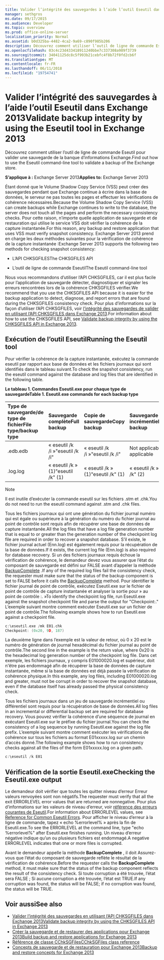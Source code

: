 ```yaml
---
title: Valider l’intégrité des sauvegardes à l’aide l’outil Eseutil dans Exchange 2013
manager: sethgros
ms.date: 09/17/2015
ms.audience: Developer
ms.topic: overview
ms.prod: office-online-server
localization_priority: Normal
ms.assetid: b0d325ba-4482-4ca2-9a69-c890f985b206
description: Découvrez comment utiliser l’outil de ligne de commande Eseutil pour valider une sauvegarde de la banque d’informations Exchange.
ms.openlocfilehash: 03c4c23d433418911240bbe7c337308a989f3739
ms.sourcegitcommit: 34041125dc8c5f993b21cebfc4f8b72f0fd2cb6f
ms.translationtype: MT
ms.contentlocale: fr-FR
ms.lasthandoff: 06/11/2018
ms.locfileid: "19754741"
---
```

#  <a name="validate-backup-integrity-by-using-the-eseutil-tool-in-exchange-2013"></a><span data-ttu-id="ce3bc-103">Valider l’intégrité des sauvegardes à l’aide l’outil Eseutil dans Exchange 2013</span><span class="sxs-lookup"><span data-stu-id="ce3bc-103">Validate backup integrity by using the Eseutil tool in Exchange 2013</span></span>

<span data-ttu-id="ce3bc-104">Découvrez comment utiliser l’outil de ligne de commande Eseutil pour valider une sauvegarde de la banque d’informations Exchange.</span><span class="sxs-lookup"><span data-stu-id="ce3bc-104">Find out how to use the Eseutil command-line tool to validate a backup of the Exchange store.</span></span> 
  
<span data-ttu-id="ce3bc-105">**S’applique à :** Exchange Server 2013</span><span class="sxs-lookup"><span data-stu-id="ce3bc-105">**Applies to:** Exchange Server 2013</span></span> 
  
<span data-ttu-id="ce3bc-106">Étant donné que le Volume Shadow Copy Service (VSS) peut créer des sauvegardes pendant que Exchange continue à écrire dans la base de données, le serveur ne pas toutes les pages et effectuer les vérifications de cohérence nécessaires.</span><span class="sxs-lookup"><span data-stu-id="ce3bc-106">Because the Volume Shadow Copy Service (VSS) can create backups while Exchange continues to write to the database, the server does not touch all the pages and perform the necessary consistency checks.</span></span> <span data-ttu-id="ce3bc-107">Pour cette raison, n’importe quelle application de sauvegarde et de restauration qui utilise le service VSS doit vérifier la cohérence de la capture instantanée.</span><span class="sxs-lookup"><span data-stu-id="ce3bc-107">For this reason, any backup and restore application that uses VSS must verify snapshot consistency.</span></span> <span data-ttu-id="ce3bc-108">Exchange Server 2013 prend en charge les deux méthodes suivantes pour la vérification de cohérence de la capture instantanée :</span><span class="sxs-lookup"><span data-stu-id="ce3bc-108">Exchange Server 2013 supports the following two methods for checking snapshot consistency:</span></span> 
  
- <span data-ttu-id="ce3bc-109">L’API CHKSGFILES</span><span class="sxs-lookup"><span data-stu-id="ce3bc-109">The CHKSGFILES API</span></span>
    
- <span data-ttu-id="ce3bc-110">L’outil de ligne de commande Eseutil</span><span class="sxs-lookup"><span data-stu-id="ce3bc-110">The Eseutil command-line tool</span></span>
    
<span data-ttu-id="ce3bc-111">Nous vous recommandons d’utiliser l’API CHKSGFILES, car il est plus facile pour l’application de sauvegarde détecter, diagnostiquer et signaler les erreurs rencontrées lors de la cohérence CHKSGFILES vérifier.</span><span class="sxs-lookup"><span data-stu-id="ce3bc-111">We recommend that you use the CHKSGFILES API because it is easier for the backup application to detect, diagnose, and report errors that are found during the CHKSGFILES consistency check.</span></span> <span data-ttu-id="ce3bc-112">Pour plus d’informations sur la façon d’utiliser l’API CHKSGFILES, voir [l’intégrité des sauvegardes de valider en utilisant l’API CHKSGFILES dans Exchange 2013](how-to-validate-backup-integrity-by-using-the-chksgfiles-api-in-exchange.md).</span><span class="sxs-lookup"><span data-stu-id="ce3bc-112">For information about how to use the CHKSGFILES API, see [Validate backup integrity by using the CHKSGFILES API in Exchange 2013](how-to-validate-backup-integrity-by-using-the-chksgfiles-api-in-exchange.md).</span></span>
  
## <a name="running-the-eseutil-tool"></a><span data-ttu-id="ce3bc-113">Exécution de l’outil Eseutil</span><span class="sxs-lookup"><span data-stu-id="ce3bc-113">Running the Eseutil tool</span></span>

<span data-ttu-id="ce3bc-114">Pour vérifier la cohérence de la capture instantanée, exécutez la commande eseutil par rapport aux base de données et les fichiers journaux qui sont identifiés dans le tableau suivant.</span><span class="sxs-lookup"><span data-stu-id="ce3bc-114">To check the snapshot consistency, run the eseutil command against the database and log files that are identified in the following table.</span></span> 
  
<span data-ttu-id="ce3bc-115">**Le tableau 1. Commandes Eseutil.exe pour chaque type de sauvegarde**</span><span class="sxs-lookup"><span data-stu-id="ce3bc-115">**Table 1. Eseutil.exe commands for each backup type**</span></span>

|<span data-ttu-id="ce3bc-116">**Type de sauvegarde/de type de fichier**</span><span class="sxs-lookup"><span data-stu-id="ce3bc-116">**File type/backup type**</span></span>|<span data-ttu-id="ce3bc-117">**Sauvegarde complète**</span><span class="sxs-lookup"><span data-stu-id="ce3bc-117">**Full backup**</span></span>|<span data-ttu-id="ce3bc-118">**Copie de sauvegarde**</span><span class="sxs-lookup"><span data-stu-id="ce3bc-118">**Copy backup**</span></span>|<span data-ttu-id="ce3bc-119">**Sauvegarde incrémentielle**</span><span class="sxs-lookup"><span data-stu-id="ce3bc-119">**Incremental backup**</span></span>|<span data-ttu-id="ce3bc-120">**Sauvegarde différentielle**</span><span class="sxs-lookup"><span data-stu-id="ce3bc-120">**Differential backup**</span></span>|
|:-----|:-----|:-----|:-----|:-----|
|<span data-ttu-id="ce3bc-121">.edb</span><span class="sxs-lookup"><span data-stu-id="ce3bc-121">.edb</span></span>  <br/> |<span data-ttu-id="ce3bc-122">« eseutil /k /i »</span><span class="sxs-lookup"><span data-stu-id="ce3bc-122">"eseutil /k /i"</span></span>  <br/> |<span data-ttu-id="ce3bc-123">« eseutil /k /i »</span><span class="sxs-lookup"><span data-stu-id="ce3bc-123">"eseutil /k /i"</span></span>  <br/> |<span data-ttu-id="ce3bc-124">Not applicable</span><span class="sxs-lookup"><span data-stu-id="ce3bc-124">Not applicable</span></span>  <br/> |<span data-ttu-id="ce3bc-125">Not applicable</span><span class="sxs-lookup"><span data-stu-id="ce3bc-125">Not applicable</span></span>  <br/> |
|<span data-ttu-id="ce3bc-126">.log</span><span class="sxs-lookup"><span data-stu-id="ce3bc-126">.log</span></span>  <br/> |<span data-ttu-id="ce3bc-127">« eseutil /k » (1)</span><span class="sxs-lookup"><span data-stu-id="ce3bc-127">"eseutil /k" (1)</span></span>  <br/> |<span data-ttu-id="ce3bc-128">« eseutil /k » (1)</span><span class="sxs-lookup"><span data-stu-id="ce3bc-128">"eseutil /k" (1)</span></span>  <br/> |<span data-ttu-id="ce3bc-129">« eseutil /k » (2)</span><span class="sxs-lookup"><span data-stu-id="ce3bc-129">"eseutil /k" (2)</span></span>  <br/> |<span data-ttu-id="ce3bc-130">« eseutil /k » (2)</span><span class="sxs-lookup"><span data-stu-id="ce3bc-130">"eseutil /k" (2)</span></span>  <br/> |
   
> [!NOTE]
> <span data-ttu-id="ce3bc-131">Il est inutile d’exécuter la commande eseutil sur les fichiers .stm et .chk.</span><span class="sxs-lookup"><span data-stu-id="ce3bc-131">You do not need to run the eseutil command against .stm and .chk files.</span></span> 
  
<span data-ttu-id="ce3bc-132">Tous les fichiers journaux qui ont une génération du fichier journal numéro qui est égale ou supérieure à la génération du numéro du fichier journal au point de contrôle sont requis afin de récupérer une base de données de capture instantanée.</span><span class="sxs-lookup"><span data-stu-id="ce3bc-132">All the log files that have a log file generation number that is equal to or greater than the generation number of the checkpoint log file are required in order to recover a snapshot database.</span></span> <span data-ttu-id="ce3bc-133">S’il existe, le fichier journal actuel (Enn.log) est également requis pour la récupération de la base de données.</span><span class="sxs-lookup"><span data-stu-id="ce3bc-133">If it exists, the current log file (Enn.log) is also required for database recovery.</span></span> <span data-ttu-id="ce3bc-134">Si un des fichiers journaux requis échoue la vérification de cohérence, le demandeur devez vous assurer que l’état du composant de sauvegarde est défini sur FALSE avant d’appeler la méthode [BackupComplete](http://msdn.microsoft.com/en-us/library/windows/desktop/aa382651%28v=vs.85%29.aspx) .</span><span class="sxs-lookup"><span data-stu-id="ce3bc-134">If any of the required log files fail the consistency check, the requester must make sure that the status of the backup component is set to FALSE before it calls the [BackupComplete](http://msdn.microsoft.com/en-us/library/windows/desktop/aa382651%28v=vs.85%29.aspx) method.</span></span> <span data-ttu-id="ce3bc-135">Pour identifier le fichier journal de point de contrôle, exécutez Eseutil.exe sur le fichier de point de contrôle de capture instantanée et analyser la sortie pour » au point de contrôle :. »</span><span class="sxs-lookup"><span data-stu-id="ce3bc-135">To identify the checkpoint log file, run Eseutil.exe against the snapshot checkpoint file and parse the output for "Checkpoint:."</span></span> <span data-ttu-id="ce3bc-136">L’exemple suivant montre comment exécuter Eseutil.exe sur un fichier de point de contrôle.</span><span class="sxs-lookup"><span data-stu-id="ce3bc-136">The following example shows how to run Eseutil.exe against a checkpoint file.</span></span> 
  
```cpp
c:\eseutil.exe /mk E01.chk
Checkpoint: (0x20, 9D, 187)
```

<span data-ttu-id="ce3bc-137">La deuxième ligne dans l’exemple est la valeur de retour, où 0 x 20 est le numéro de génération de journal hexadécimal du fichier journal au point de contrôle.</span><span class="sxs-lookup"><span data-stu-id="ce3bc-137">The second line in the example is the return value, where 0x20 is the hexadecimal log generation number of the checkpoint log file.</span></span> <span data-ttu-id="ce3bc-138">Dans cet exemple, les fichiers journaux, y compris E01000020.log et supérieur, doit n'être pas endommagé afin de récupérer la base de données de capture instantanée, même si la base de données est déjà passée la vérification de cohérence physique.</span><span class="sxs-lookup"><span data-stu-id="ce3bc-138">In this example, any log files, including E01000020.log and greater, must not be corrupt in order to recover the snapshot database, even if the database itself has already passed the physical consistency check.</span></span>
  
<span data-ttu-id="ce3bc-139">Tous les fichiers journaux dans un jeu de sauvegarde incrémentiel ou différentiel sont requis pour la récupération de base de données.</span><span class="sxs-lookup"><span data-stu-id="ce3bc-139">All log files in an incremental or differential backup set are required for database recovery.</span></span> <span data-ttu-id="ce3bc-140">Vous pouvez vérifier la cohérence d’une séquence de journal en exécutant Eseutil.exe sur le préfixe du fichier journal.</span><span class="sxs-lookup"><span data-stu-id="ce3bc-140">You can check the consistency of a log sequence by running Eseutil.exe against the log file prefix.</span></span> <span data-ttu-id="ce3bc-141">L’exemple suivant montre comment exécuter les vérifications de cohérence sur tous les fichiers au format E01xxxxx.log sur un chemin d’accès donné.</span><span class="sxs-lookup"><span data-stu-id="ce3bc-141">The following example shows how to run consistency checks against all the files of the form E01xxxxx.log on a given path.</span></span>
  
```cpp
c:\eseutil /k E01
```

## <a name="checking-the-eseutilexe-output"></a><span data-ttu-id="ce3bc-142">Vérification de la sortie Eseutil.exe</span><span class="sxs-lookup"><span data-stu-id="ce3bc-142">Checking the Eseutil.exe output</span></span>

<span data-ttu-id="ce3bc-143">Le demandeur doit vérifier que toutes les quitter niveau d’erreur Erreur valeurs renvoyées sont non négatifs.</span><span class="sxs-lookup"><span data-stu-id="ce3bc-143">The requester must verify that all the exit ERRORLEVEL error values that are returned are nonnegative.</span></span> <span data-ttu-id="ce3bc-144">Pour plus d’informations sur les valeurs de niveau d’erreur, voir [référence des erreurs courantes de Eseutil](http://technet.microsoft.com/en-us/library/aa996759%28v=exchg.80%29.aspx).</span><span class="sxs-lookup"><span data-stu-id="ce3bc-144">For information about ERRORLEVEL values, see [Reference for Common Eseutil Errors](http://technet.microsoft.com/en-us/library/aa996759%28v=exchg.80%29.aspx).</span></span> <span data-ttu-id="ce3bc-145">Pour afficher le niveau d’erreur à la ligne de commande, tapez « echo %errorlevel% » après la fin de Eseutil.exe.</span><span class="sxs-lookup"><span data-stu-id="ce3bc-145">To see the ERRORLEVEL at the command line, type "echo %errorlevel%" after Eseutil.exe finishes running.</span></span> <span data-ttu-id="ce3bc-146">Un niveau d’erreur négative indique qu’un ou plusieurs fichiers est endommagé.</span><span class="sxs-lookup"><span data-stu-id="ce3bc-146">A negative ERRORLEVEL indicates that one or more files is corrupted.</span></span>
  
<span data-ttu-id="ce3bc-147">Avant le demandeur appelle la méthode **BackupComplete** , il doit Assurez-vous que l’état du composant de sauvegarde reflète le résultat de la vérification de cohérence.</span><span class="sxs-lookup"><span data-stu-id="ce3bc-147">Before the requester calls the **BackupComplete** method, it must make sure that the status of the backup component reflects the result of the consistency check.</span></span> <span data-ttu-id="ce3bc-148">Si toute corruption a été trouvée, l’état sera FALSE ; Si aucune corruption a été trouvée, l’état est TRUE.</span><span class="sxs-lookup"><span data-stu-id="ce3bc-148">If any corruption was found, the status will be FALSE; if no corruption was found, the status will be TRUE.</span></span> 
  
## <a name="see-also"></a><span data-ttu-id="ce3bc-149">Voir aussi</span><span class="sxs-lookup"><span data-stu-id="ce3bc-149">See also</span></span>

- [<span data-ttu-id="ce3bc-150">Valider l’intégrité des sauvegardes en utilisant l’API CHKSGFILES dans Exchange 2013</span><span class="sxs-lookup"><span data-stu-id="ce3bc-150">Validate backup integrity by using the CHKSGFILES API in Exchange 2013</span></span>](how-to-validate-backup-integrity-by-using-the-chksgfiles-api-in-exchange.md)
- [<span data-ttu-id="ce3bc-151">Créer la sauvegarde et de restaurer des applications pour Exchange 2013</span><span class="sxs-lookup"><span data-stu-id="ce3bc-151">Build backup and restore applications for Exchange 2013</span></span>](build-backup-and-restore-applications-for-exchange-2013.md)
- [<span data-ttu-id="ce3bc-152">Référence de classe CChkSGFiles</span><span class="sxs-lookup"><span data-stu-id="ce3bc-152">CChkSGFiles class reference</span></span>](cchksgfiles-class-reference.md)
- [<span data-ttu-id="ce3bc-153">Concepts de sauvegarde et de restauration pour Exchange 2013</span><span class="sxs-lookup"><span data-stu-id="ce3bc-153">Backup and restore concepts for Exchange 2013</span></span>](backup-and-restore-concepts-for-exchange-2013.md)
    

